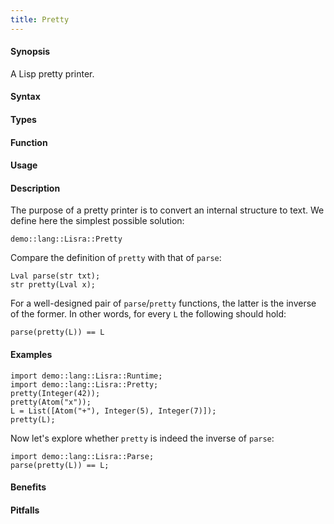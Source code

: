 ```yaml
---
title: Pretty
---
```


#### Synopsis

A Lisp pretty printer.

#### Syntax

#### Types

#### Function
       
#### Usage

#### Description

The purpose of a pretty printer is to convert an internal structure to text.
We define here the simplest possible solution:

```rascal-include
demo::lang::Lisra::Pretty
```

                
Compare the definition of `pretty` with that of `parse`:
```rascal
Lval parse(str txt);
str pretty(Lval x);
```

For a well-designed pair of `parse`/`pretty` functions, the latter is the inverse of the former.
In other words, for every `L` the following should hold:
```rascal
parse(pretty(L)) == L
```

#### Examples

```rascal-shell
import demo::lang::Lisra::Runtime;
import demo::lang::Lisra::Pretty;
pretty(Integer(42));
pretty(Atom("x"));
L = List([Atom("+"), Integer(5), Integer(7)]);
pretty(L);
```
Now let's explore whether `pretty` is indeed the inverse of `parse`:
```rascal-shell,continue
import demo::lang::Lisra::Parse;
parse(pretty(L)) == L;
```

#### Benefits

#### Pitfalls

